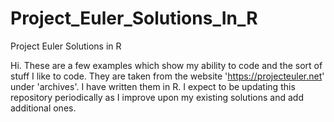 # Project_Euler_Solutions_In_R
Project Euler Solutions in R

Hi. These are a few examples which show my ability to code and the sort of stuff I like to code. 
They are taken from the website 'https://projecteuler.net' under 'archives'. I have written them in R.
I expect to be updating this repository periodically as I improve upon my existing solutions and add additional ones.
